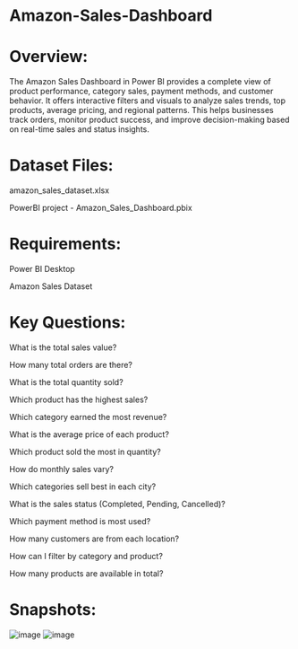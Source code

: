 # Amazon-Sales-Dashboard

# Overview:
The Amazon Sales Dashboard in Power BI provides a complete view of product performance, category sales, payment methods, and customer behavior. It offers interactive filters and visuals to analyze sales trends, top products, average pricing, and regional patterns. This helps businesses track orders, monitor product success, and improve decision-making based on real-time sales and status insights.

# Dataset Files:
amazon_sales_dataset.xlsx

PowerBI project - Amazon_Sales_Dashboard.pbix

# Requirements:
Power BI Desktop

Amazon Sales Dataset

# Key Questions:
What is the total sales value?

How many total orders are there?

What is the total quantity sold?

Which product has the highest sales?

Which category earned the most revenue?

What is the average price of each product?

Which product sold the most in quantity?

How do monthly sales vary?

Which categories sell best in each city?

What is the sales status (Completed, Pending, Cancelled)?

Which payment method is most used?

How many customers are from each location?

How can I filter by category and product?

How many products are available in total?

# Snapshots:
![image](https://github.com/user-attachments/assets/90802774-9e88-4df1-824d-d3b616e0df26)
![image](https://github.com/user-attachments/assets/c4bdcdac-a792-41ec-a064-d5437f1caae2)





